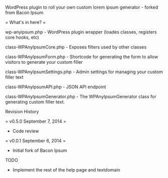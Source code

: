 WordPress plugin to roll your own custom lorem ipsum generator - forked from Bacon Ipsum

= What's in here? =

wp-anyipsum.php - WordPress plugin wrapper (loades classes, registers core hooks, etc)

class-WPAnyIpsumCore.php - Exposes filters used by other classes

class-WPAnyIpsumForm.php - Shortcode for generating the form to allow visitors to generate your custom filler

class-WPAnyIpsumSettings.php - Admin settings for managing your custom filler text

class-WPAnyIpsumAPI.php - JSON API endpoint

class-WPAnyIpsumGenerator.php - The WPAnyIpsumGenerator class for generating custom filler text.


Revision History

= v0.5.0 September 7, 2014 =
* Code review


= v0.0.1 September 6, 2014 =
* Initial fork of Bacon Ipsum



TODO

* Implement the rest of the help page and textdomain

